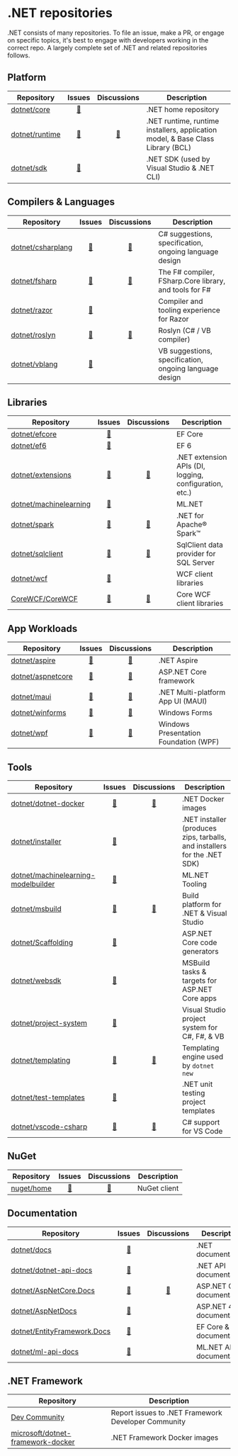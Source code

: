 # .NET repositories

.NET consists of many repositories. To file an issue, make a PR, or engage on specific topics, it's best to engage with developers working in the correct repo. A largely complete set of .NET and related repositories follows.

## Platform

|Repository                                                          |Issues                                                |Discussions                                               | Description |
|--------------------------------------------------------------------|:----------------------------------------------------:|:--------------------------------------------------------:|-------------|
|[dotnet/core](https://github.com/dotnet/core)                       |[🔗](https://github.com/dotnet/core/issues)           |                                                          |.NET home repository|
|[dotnet/runtime](https://github.com/dotnet/runtime)                 |[🔗](https://github.com/dotnet/runtime/issues)        |[🔗](https://github.com/dotnet/runtime/discussions)      |.NET runtime, runtime installers, application model, & Base Class Library (BCL)|
|[dotnet/sdk](https://github.com/dotnet/sdk)                         |[🔗](https://github.com/dotnet/sdk/issues)            |                                                          |.NET SDK (used by Visual Studio & .NET CLI)|


## Compilers & Languages
|Repository                                                          |Issues                                                |Discussions                                               | Description |
|--------------------------------------------------------------------|:----------------------------------------------------:|:--------------------------------------------------------:|-------------|
|[dotnet/csharplang](https://github.com/dotnet/csharplang)                |[🔗](https://github.com/dotnet/csharplang/issues)         |[🔗](https://github.com/dotnet/csharplang/discussions)         |C# suggestions, specification, ongoing language design |
|[dotnet/fsharp](https://github.com/dotnet/fsharp)                        |[🔗](https://github.com/dotnet/fsharp/issues)             |[🔗](https://github.com/dotnet/fsharp/discussions)             |The F# compiler, FSharp.Core library, and tools for F# |
|[dotnet/razor](https://github.com/dotnet/razor)                    |[🔗](https://github.com/dotnet/razor/issues)           |                                                             |Compiler and tooling experience for Razor    |
|[dotnet/roslyn](https://github.com/dotnet/roslyn)                        |[🔗](https://github.com/dotnet/roslyn/issues)             |[🔗](https://github.com/dotnet/roslyn/discussions)             |Roslyn (C# / VB compiler)                              |
|[dotnet/vblang](https://github.com/dotnet/vblang)                        |[🔗](https://github.com/dotnet/vblang/issues)             |                                                                |VB suggestions, specification, ongoing language design |

## Libraries

|Repository                                            |Issues                                           |Discussions                                          | Description |
|------------------------------------------------------|:-----------------------------------------------:|:---------------------------------------------------:|-------------|
|[dotnet/efcore](https://github.com/dotnet/efcore)                            |[🔗](https://github.com/dotnet/efcore/issues)               |                                                       |EF Core                               |
|[dotnet/ef6](https://github.com/dotnet/ef6)                                  |[🔗](https://github.com/dotnet/ef6/issues)                  |                                                       |EF 6                                  |
|[dotnet/extensions](https://github.com/dotnet/extensions)           |[🔗](https://github.com/dotnet/extensions/issues)     |[🔗](https://github.com/dotnet/extensions/discussions)   |.NET extension APIs (DI, logging, configuration, etc.)|
|[dotnet/machinelearning](https://github.com/dotnet/machinelearning)                           |[🔗](https://github.com/dotnet/machinelearning/issues)              |                                                   |ML.NET                   |
|[dotnet/spark](https://github.com/dotnet/spark)                                               |[🔗](https://github.com/dotnet/spark/issues)                        |[🔗](https://github.com/dotnet/spark/discussions) |.NET for Apache® Spark™  |
|[dotnet/sqlclient](https://github.com/dotnet/sqlclient)                      |[🔗](https://github.com/dotnet/sqlclient/issues)            |[🔗](https://github.com/dotnet/sqlclient/discussions) |SqlClient data provider for SQL Server|
|[dotnet/wcf](https://github.com/dotnet/wcf)           |[🔗](https://github.com/dotnet/wcf/issues)      |                                                      |WCF client libraries|
|[CoreWCF/CoreWCF](https://github.com/CoreWCF/CoreWCF) |[🔗](https://github.com/CoreWCF/CoreWCF/issues) |[🔗](https://github.com/CoreWCF/CoreWCF/discussions) | Core WCF client libraries|

## App Workloads

|Repository                                                         |Issues                                                  |Discussions                                                 | Description |
|-------------------------------------------------------------------|:------------------------------------------------------:|:----------------------------------------------------------:|-------------|
|[dotnet/aspire](https://github.com/dotnet/aspire)                  |[🔗](https://github.com/dotnet/aspire/issues)          |[🔗](https://github.com/dotnet/aspire/discussions)          |.NET Aspire                                  |
|[dotnet/aspnetcore](https://github.com/dotnet/aspnetcore)          |[🔗](https://github.com/dotnet/aspnetcore/issues)      |[🔗](https://github.com/dotnet/aspnetcore/discussions)      |ASP.NET Core framework                       |
|[dotnet/maui](https://github.com/dotnet/maui)                       |[🔗](https://github.com/dotnet/maui/issues)     |[🔗](https://github.com/dotnet/maui/discussions)     |.NET Multi-platform App UI (MAUI)|
|[dotnet/winforms](https://github.com/dotnet/winforms)               |[🔗](https://github.com/dotnet/winforms/issues) |[🔗](https://github.com/dotnet/winforms/discussions) |Windows Forms|
|[dotnet/wpf](https://github.com/dotnet/wpf)                         |[🔗](https://github.com/dotnet/wpf/issues)      |[🔗](https://github.com/dotnet/wpf/discussions)      |Windows Presentation Foundation (WPF)|

## Tools

|Repository                                                          |Issues                                           |Discussions                                          | Description |
|--------------------------------------------------------------------|:-----------------------------------------------:|:---------------------------------------------------:|------------|
|[dotnet/dotnet-docker](https://github.com/dotnet/dotnet-docker)     |[🔗](https://github.com/dotnet/dotnet-docker/issues)  |[🔗](https://github.com/dotnet/dotnet-docker/discussions)|.NET Docker images|
|[dotnet/installer](https://github.com/dotnet/installer)             |[🔗](https://github.com/dotnet/installer/issues)      |                                                          |.NET installer (produces zips, tarballs, and installers for the .NET SDK)
|[dotnet/machinelearning-modelbuilder](https://github.com/dotnet/machinelearning-modelbuilder) |[🔗](https://github.com/dotnet/machinelearning-modelbuilder/issues) |                                                   |ML.NET Tooling           |
|[dotnet/msbuild](https://github.com/dotnet/msbuild)      |[🔗](https://github.com/dotnet/msbuild/issues)|[🔗](https://github.com/dotnet/msbuild/discussions)|Build platform for .NET & Visual Studio|
|[dotnet/Scaffolding](https://github.com/dotnet/Scaffolding)        |[🔗](https://github.com/dotnet/Scaffolding/issues)     |                                                             |ASP.NET Core code generators                 |
|[dotnet/websdk](https://github.com/dotnet/websdk)                  |[🔗](https://github.com/dotnet/websdk/issues)          |                                                             |MSBuild tasks & targets for ASP.NET Core apps|
|[dotnet/project-system](https://github.com/dotnet/project-system)   |[🔗](https://github.com/dotnet/project-system/issues) |                                                          |Visual Studio project system for C#, F#, & VB|
|[dotnet/templating](https://github.com/dotnet/templating)           |[🔗](https://github.com/dotnet/templating/issues)     |[🔗](https://github.com/dotnet/templating/discussions)   |Templating engine used by `dotnet new`|
|[dotnet/test-templates](https://github.com/dotnet/test-templates)   |[🔗](https://github.com/dotnet/test-templates/issues) |                                                          |.NET unit testing project templates|
|[dotnet/vscode-csharp](https://github.com/dotnet/vscode-csharp)     |[🔗](https://github.com/dotnet/vscode-csharp/issues)     |[🔗](https://github.com/dotnet/vscode-csharp/discussions)   |C# support for VS Code|


## NuGet

|Repository                                                  |Issues                                     |Discussions                                    | Description |
|------------------------------------------------------------|:-----------------------------------------:|:---------------------------------------------:|-------------|
|[nuget/home](https://github.com/nuget/home)                 |[🔗](https://github.com/nuget/home/issues)|[🔗](https://github.com/nuget/home/discussions)|NuGet client|

## Documentation

|Repository                                                          |Issues                                                |Discussions                                               | Description |
|--------------------------------------------------------------------|:----------------------------------------------------:|:--------------------------------------------------------:|-------------|
|[dotnet/docs](https://github.com/dotnet/docs)                       |[🔗](https://github.com/dotnet/docs/issues)           |                                                          |.NET documentation|
|[dotnet/dotnet-api-docs](https://github.com/dotnet/dotnet-api-docs) |[🔗](https://github.com/dotnet/dotnet-api-docs/issues)|                                                          |.NET API documentation|
|[dotnet/AspNetCore.Docs](https://github.com/dotnet/AspNetCore.Docs)|[🔗](https://github.com/dotnet/AspNetCore.Docs/issues) |[🔗](https://github.com/dotnet/AspNetCore.Docs/discussions) |ASP.NET Core documentation                   |
|[dotnet/AspNetDocs](https://github.com/dotnet/AspNetDocs)          |[🔗](https://github.com/dotnet/AspNetDocs/issues)      |                                                             |ASP.NET 4.x documentation                    |
|[dotnet/EntityFramework.Docs](https://github.com/dotnet/EntityFramework.Docs)|[🔗](https://github.com/dotnet/EntityFramework.Docs/issues) |                                                       |EF Core & EF 6 documentation          |
|[dotnet/ml-api-docs](https://github.com/dotnet/ml-api-docs)                                   |[🔗](https://github.com/dotnet/ml-api-docs/issues)                  |                                                   |ML.NET API documentation |

## .NET Framework

|Repository                                                                                |Description |
|------------------------------------------------------------------------------------------|------------|
|[Dev Community](https://developercommunity.visualstudio.com/spaces/61/index.html)         |Report issues to .NET Framework Developer Community|
|[microsoft/dotnet-framework-docker](https://github.com/microsoft/dotnet-framework-docker) |.NET Framework Docker images|
